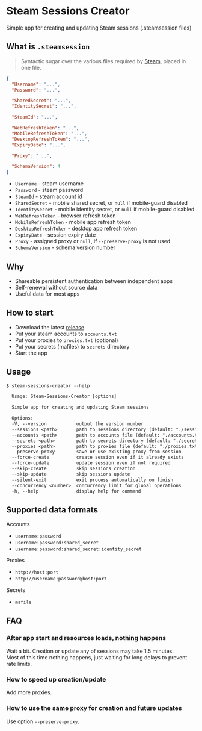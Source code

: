 # Steam Sessions Creator

Simple app for creating and updating Steam sessions (.steamsession files)

## What is `.steamsession`

> Syntactic sugar over the various files required by [Steam](https://store.steampowered.com), placed in one file.

```json
{
  "Username": "...",
  "Password": "...",

  "SharedSecret": "...",
  "IdentitySecret": "...",

  "SteamId": "...",

  "WebRefreshToken": "...",
  "MobileRefreshToken": "...",
  "DesktopRefreshToken": "...",
  "ExpiryDate": "...",

  "Proxy": "...",

  "SchemaVersion": 4
}
```

- `Username` - steam username
- `Password` - steam password
- `SteamId` - steam account id
- `SharedSecret` - mobile shared secret, or `null` if mobile-guard disabled
- `IdentitySecret` - mobile identity secret, or `null` if mobile-guard disabled
- `WebRefreshToken` - browser refresh token
- `MobileRefreshToken` - mobile app refresh token
- `DesktopRefreshToken` - desktop app refresh token
- `ExpiryDate` - session expiry date
- `Proxy` - assigned proxy or `null`, if `--preserve-proxy` is not used
- `SchemaVersion` - schema version number

## Why

- Shareable persistent authentication between independent apps
- Self-renewal without source data
- Useful data for most apps

## How to start

- Download the latest [release](https://github.com/Sadzurami/steam-sessions-creator/releases#latest)
- Put your steam accounts to `accounts.txt`
- Put your proxies to `proxies.txt` (optional)
- Put your secrets (mafiles) to `secrets` directory
- Start the app

## Usage

```txt
$ steam-sessions-creator --help

  Usage: Steam-Sessions-Creator [options]

  Simple app for creating and updating Steam sessions

  Options:
  -V, --version           output the version number
  --sessions <path>       path to sessions directory (default: "./sessions")
  --accounts <path>       path to accounts file (default: "./accounts.txt")
  --secrets <path>        path to secrets directory (default: "./secrets")
  --proxies <path>        path to proxies file (default: "./proxies.txt")
  --preserve-proxy        save or use existing proxy from session
  --force-create          create session even if it already exists
  --force-update          update session even if not required
  --skip-create           skip sessions creation
  --skip-update           skip sessions update
  --silent-exit           exit process automatically on finish
  --concurrency <number>  concurrency limit for global operations
  -h, --help              display help for command
```

## Supported data formats

Accounts

- `username:password`
- `username:password:shared_secret`
- `username:password:shared_secret:identity_secret`

Proxies

- `http://host:port`
- `http://username:password@host:port`

Secrets

- `mafile`

## FAQ

### After app start and resources loads, nothing happens

Wait a bit. Creation or update any of sessions may take 1.5 minutes.\
Most of this time nothing happens, just waiting for long delays to prevent rate limits.

### How to speed up creation/update

Add more proxies.

### How to use the same proxy for creation and future updates

Use option `--preserve-proxy`.
